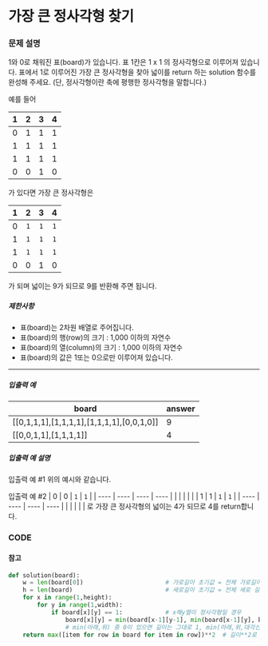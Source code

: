 # 가장 큰 정사각형 찾기

### 문제 설명

1와 0로 채워진 표(board)가 있습니다. 표 1칸은 1 x 1 의 정사각형으로 이루어져 있습니다. 표에서 1로 이루어진 가장 큰 정사각형을 찾아 넓이를 return 하는 solution 함수를 완성해 주세요. (단, 정사각형이란 축에 평행한 정사각형을 말합니다.)

예를 들어

|  1   |  2   |  3   |  4   |
| :--: | :--: | :--: | :--: |
|  0   |  1   |  1   |  1   |
|  1   |  1   |  1   |  1   |
|  1   |  1   |  1   |  1   |
|  0   |  0   |  1   |  0   |

가 있다면 가장 큰 정사각형은

|  1   |  2   |  3   |  4   |
| :--: | :--: | :--: | :--: |
|  0   | `1`  | `1`  | `1`  |
|  1   | `1`  | `1`  | `1`  |
|  1   | `1`  | `1`  | `1`  |
|  0   |  0   |  1   |  0   |

가 되며 넓이는 9가 되므로 9를 반환해 주면 됩니다.

##### 제한사항

- 표(board)는 2차원 배열로 주어집니다.
- 표(board)의 행(row)의 크기 : 1,000 이하의 자연수
- 표(board)의 열(column)의 크기 : 1,000 이하의 자연수
- 표(board)의 값은 1또는 0으로만 이루어져 있습니다.

------

##### 입출력 예

| board                                     | answer |
| ----------------------------------------- | ------ |
| [[0,1,1,1],[1,1,1,1],[1,1,1,1],[0,0,1,0]] | 9      |
| [[0,0,1,1],[1,1,1,1]]                     | 4      |

##### 입출력 예 설명

입출력 예 #1
위의 예시와 같습니다.

입출력 예 #2
| 0    | 0    | `1`  | `1`  |
| ---- | ---- | ---- | ---- |
|      |      |      |      |
| 1    | 1    | `1`  | `1`  |
| ---- | ---- | ---- | ---- |
|      |      |      |      |
로 가장 큰 정사각형의 넓이는 4가 되므로 4를 return합니다.



### CODE

#### 참고

```python
def solution(board):
    w = len(board[0])						# 가로길이 초기값 = 전체 가로길이		
    h = len(board)							# 세로길이 초기값 = 전체 세로 길이
    for x in range(1,height):
        for y in range(1,width):
            if board[x][y] == 1:			# x해y열이 정사각형일 경우
                board[x][y] = min(board[x-1][y-1], min(board[x-1][y], board[x][y-1])) + 1
                # min(아래,위) 중 0이 있으면 길이는 그대로 1, min(아래,위,대각선) 중 0이 없을 경우 정사각형 길이가 증가
	return max([item for row in board for item in row])**2	# 길이**2로 넓이 반환
```

